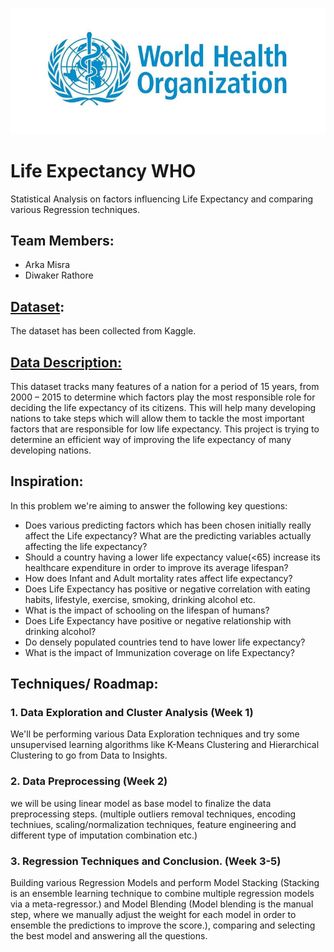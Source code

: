![WHO](https://github.com/DiwakerRathore/Life-Expectancy-WHO/blob/main/logo-who.jpg?raw=true "Title")
# Life Expectancy WHO
Statistical Analysis on factors influencing Life Expectancy and comparing various Regression techniques.
## Team Members:
*	Arka Misra
*	Diwaker Rathore
## [Dataset](https://www.kaggle.com/kumarajarshi/life-expectancy-who):
The dataset has been collected from Kaggle.
## [Data Description:](https://github.com/DiwakerRathore/Life-Expectancy-WHO/raw/main/Data%20Description.xlsx)
This dataset tracks many features of a nation for a period of 15 years, from 2000 – 2015 to determine which factors play the most responsible role for deciding the life expectancy of its citizens. This will help many developing nations to take steps which will allow them to tackle the most important factors that are responsible for low life expectancy. This project is trying to determine an efficient way of improving the life expectancy of many developing nations.
## Inspiration:
In this problem we're aiming to answer the following key questions:
* Does various predicting factors which has been chosen initially really affect the Life expectancy? What are the predicting variables actually affecting the life expectancy?
* Should a country having a lower life expectancy value(<65) increase its healthcare expenditure in order to improve its average lifespan?
* How does Infant and Adult mortality rates affect life expectancy?
* Does Life Expectancy has positive or negative correlation with eating habits, lifestyle, exercise, smoking, drinking alcohol etc.
* What is the impact of schooling on the lifespan of humans?
* Does Life Expectancy have positive or negative relationship with drinking alcohol?
* Do densely populated countries tend to have lower life expectancy?
* What is the impact of Immunization coverage on life Expectancy?
## Techniques/ Roadmap:
### 1.	Data Exploration and Cluster Analysis (Week 1)
We'll be performing various Data Exploration techniques and try some unsupervised learning algorithms like K-Means Clustering and Hierarchical Clustering to go from Data to Insights.
### 2.	Data Preprocessing (Week 2)
we will be using linear model as base model to finalize the data preprocessing steps. (multiple outliers removal techniques, encoding techniues, scaling/normalization techniques, feature engineering and different type of imputation combination etc.)
### 3.	Regression Techniques and Conclusion. (Week 3-5)
Building various Regression Models and perform Model Stacking (Stacking is an ensemble learning technique to combine multiple regression models via a meta-regressor.) and Model Blending (Model blending is the manual step, where we manually adjust the weight for each model in order to ensemble the predictions to improve the score.), comparing and selecting the best model and answering all the questions.


